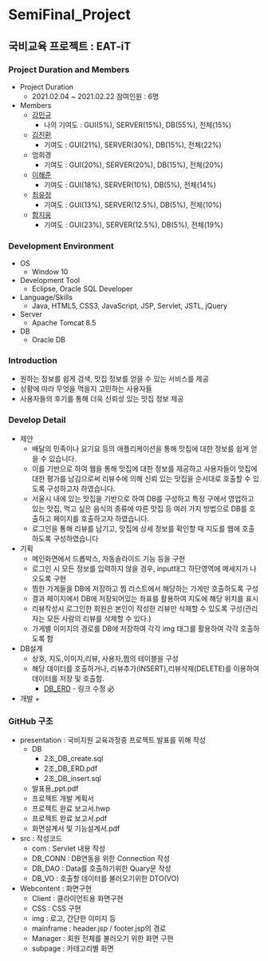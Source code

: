 # SemiFinal_Project


## 국비교육 프로젝트 : EAT-iT
### Project Duration and Members
+ Project Duration
    + 2021.02.04 ~ 2021.02.22 참여인원 : 6명
+ Members
    + [강민규](https://github.com/min1461/)
        + 나의 기여도 : GUI(5%), SERVER(15%), DB(55%), 전체(15%) 
    + [김진환](https://github.com/stux12/)
        + 기여도 : GUI(21%), SERVER(30%), DB(15%), 전체(22%)
    + 엄희경
        + 기여도 : GUI(20%), SERVER(20%), DB(15%), 전체(20%)
    + [이해준](https://github.com/dlgowns)
        + 기여도 : GUI(18%), SERVER(10%), DB(5%), 전체(14%)
    + [최유정](https://github.com/sun0326)
        + 기여도 : GUI(13%), SERVER(12.5%), DB(5%), 전체(10%)
    + [함지웅](https://github.com/dbtkaqkf)
        + 기여도 : GUI(23%), SERVER(12.5%), DB(5%), 전체(19%)
        
### Development Environment
+ OS
    + Window 10
+ Development Tool
    + Eclipse, Oracle SQL Developer
+ Language/Skills
    + Java, HTML5, CSS3, JavaScript, JSP, Servlet, JSTL, jQuery
+ Server
    + Apache Tomcat 8.5  
+ DB
    + Oracle DB

### Introduction
+ 원하는 정보를 쉽게 검색, 맛집 정보를 얻을 수 있는 서비스를 제공
+ 상황에 따라 무엇을 먹을지 고민하는 사용자들
+ 사용자들의 후기를 통해 더욱 신뢰성 있는 맛집 정보 제공

### Develop Detail
+ 제안
    + 배달의 민족이나 요기요 등의 애플리케이션을 통해 맛집에 대한 정보를 쉽게 얻을 수 있습니다.
    + 이를 기반으로 하여 웹을 통해 맛집에 대한 정보를 제공하고 사용자들이 맛집에 대한 평가를 남김으로써 리뷰수에 의해 신뢰 있는 맛집을 순서대로 호출할 수 있도록 구성하고자 하였습니다.
    + 서울시 내에 있는 맛집을 기반으로 하여 DB를 구성하고 특정 구에서 영업하고 있는 맛집, 먹고 싶은 음식의 종류에 따른 맛집 등 여러 가지 방법으로 DB를 호출하고 페이지를 호출하고자 하였습니다.
    + 로그인을 통해 리뷰를 남기고, 맛집에 상세 정보를 확인할 때 지도를 웹에 호출하도록 구성하였습니다
+ 기획
    + 메인화면에서 드롭박스, 자동슬라이드 기능 등을 구현
    + 로그인 시 모든 정보를 입력하지 않을 경우, input태그 하단영역에 메세지가 나오도록 구현
    + 찜한 가게들을 DB에 저장하고 찜 리스트에서 해당하는 가게만 호출하도록 구성
    + 결과 페이지에서 DB에 저장되어있는 좌표를 활용하여 지도에 해당 위치를 표시
    + 리뷰작성시 로그인한 회원은 본인이 작성한 리뷰만 삭제할 수 있도록 구성(관리자는 모든 사람의 리뷰를 삭제할 수 있다.)
    + 가게별 이미지의 경로를 DB에 저장하여 각각 img 태그를 활용하여 각각 호출하도록 함
+ DB설계
    + 상호, 지도,이미지,리뷰, 사용자,찜의 테이블을 구성
    + 해당 데이터를 호출하거나, 리뷰추가(INSERT),리뷰삭제(DELETE)를 이용하여 데이터를 저장 및 호출함.
        + [DB_ERD](./presentation/DB/2조_DB_ERD.pdf) - 링크 수정 必 
+ 개발
    + 

### GitHub 구조
- presentation : 국비지원 교육과정중 프로젝트 발표를 위해 작성
    - DB
      - 2조_DB_create.sql
      - 2조_DB_ERD.pdf
      - 2조_DB_insert.sql 
    - 발표용_ppt.pdf
    - 프로젝트 개발 계획서
    - 프로젝트 완료 보고서.hwp
    - 프로젝트 완료 보고서.pdf
    - 화면설계서 및 기능설계서.pdf
- src : 작성코드
    - com : Servlet 내용 작성
    - DB_CONN : DB연동을 위한 Connection 작성
    - DB_DAO : Data를 호출하기위한 Quary문 작성
    - DB_VO : 호출할 데이터를 불러오기위한 DTO(VO)
- Webcontent : 화면구현
    - Client : 클라이언트용 화면구현
    - CSS : CSS 구현
    - img : 로고, 간단한 이미지 등
    - mainframe : header.jsp / footer.jsp의 경로
    - Manager : 회원 전체를 불러오기 위한 화면 구현
    - subpage : 카테고리별 화면 
